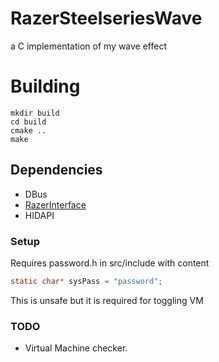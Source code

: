 # RazerSteelseriesWave
a C implementation of my wave effect

# Building
```shell
mkdir build
cd build
cmake ..
make
```


## Dependencies 
- DBus
- [RazerInterface](https://github.com/Coolio4691/RazerInterface)
- HIDAPI

### Setup
Requires password.h in src/include with content 
```c
static char* sysPass = "password";
```
This is unsafe but it is required for toggling VM

### TODO
- Virtual Machine checker.
